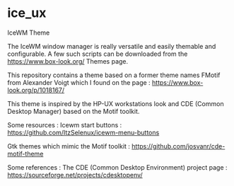 # ice_ux
IceWM Theme

The IceWM window manager is really versatile and easily themable and configurable. A few such scripts can be downloaded from the https://www.box-look.org/ Themes page.

This repository contains a theme based on a former theme names FMotif from Alexander Voigt which I found on the page : https://www.box-look.org/p/1018167/

This theme is inspired by the HP-UX workstations look and CDE (Common Desktop Manager) based on the Motif toolkit.

Some resources :
Icewm start buttons :
https://github.com/ItzSelenux/icewm-menu-buttons

Gtk themes which mimic the Motif toolkit :
https://github.com/josvanr/cde-motif-theme

Some references :
The CDE (Common Desktop Environment) project page :
https://sourceforge.net/projects/cdesktopenv/

